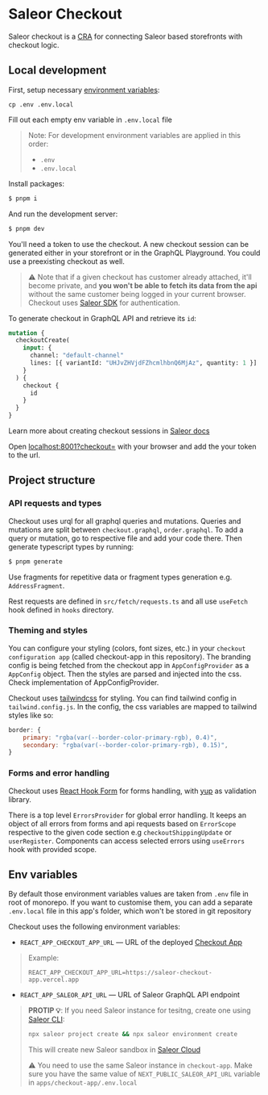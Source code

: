 # Saleor Checkout

Saleor checkout is a [CRA](https://create-react-app.dev/) for connecting Saleor based storefronts with checkout logic.

## Local development

First, setup necessary [environment variables](#env-variables):

```
cp .env .env.local
```

Fill out each empty env variable in `.env.local` file

> Note: For development environment variables are applied in this order:
>
> - `.env`
> - `.env.local`

Install packages:

```bash
$ pnpm i
```

And run the development server:

```bash
$ pnpm dev
```

You'll need a token to use the checkout. A new checkout session can be generated either in your storefront or in the GraphQL Playground. You could use a preexisting checkout as well.

> ⚠️ Note that if a given checkout has customer already attached, it'll become private, and **you won't be able to fetch its data from the api** without the same customer being logged in your current browser. Checkout uses [Saleor SDK](https://github.com/saleor/saleor-sdk) for authentication.

To generate checkout in GraphQL API and retrieve its `id`:

```graphql
mutation {
  checkoutCreate(
    input: {
      channel: "default-channel"
      lines: [{ variantId: "UHJvZHVjdFZhcmlhbnQ6MjAz", quantity: 1 }]
    }
  ) {
    checkout {
      id
    }
  }
}
```

Learn more about creating checkout sessions in [Saleor docs](https://docs.saleor.io/docs/3.x/developer/checkout#creating-a-checkout-session)

Open [localhost:8001?checkout=<ID>](http://localhost:8001?checkout=) with your browser and add the your token to the url.

## Project structure

### API requests and types

Checkout uses urql for all graphql queries and mutations. Queries and mutations are split between `checkout.graphql`, `order.graphql`. To add a query or mutation, go to respective file and add your code there. Then generate typescript types by running:

```bash
$ pnpm generate
```

Use fragments for repetitive data or fragment types generation e.g. `AddressFragment`.

Rest requests are defined in `src/fetch/requests.ts` and all use `useFetch` hook defined in `hooks` directory.

### Theming and styles

You can configure your styling (colors, font sizes, etc.) in your `checkout configuration app` (called checkout-app in this repository). The branding config is being fetched from the checkout app in `AppConfigProvider` as a `AppConfig` object. Then the styles are parsed and injected into the css. Check implementation of AppConfigProvider.

Checkout uses [tailwindcss](https://tailwindcss.com/) for styling. You can find tailwind config in `tailwind.config.js`. In the config, the css variables are mapped to tailwind styles like so:

```js
border: {
    primary: "rgba(var(--border-color-primary-rgb), 0.4)",
    secondary: "rgba(var(--border-color-primary-rgb), 0.15)",
}
```

### Forms and error handling

Checkout uses [React Hook Form](https://react-hook-form.com/) for forms handling, with [yup](https://github.com/jquense/yup) as validation library.

There is a top level `ErrorsProvider` for global error handling. It keeps an object of all errors from forms and api requests based on `ErrorScope` respective to the given code section e.g `checkoutShippingUpdate` or `userRegister`. Components can access selected errors using `useErrors` hook with provided scope.

## Env variables

By default those environment variables values are taken from `.env` file in root of monorepo. If you want to customise them, you can add a separate `.env.local` file in this app's folder, which won't be stored in git repository

Checkout uses the following environment variables:

- `REACT_APP_CHECKOUT_APP_URL` — URL of the deployed [Checkout App](../checkout-app/README.md)

> Example:
>
> ```
> REACT_APP_CHECKOUT_APP_URL=https://saleor-checkout-app.vercel.app
> ```

- `REACT_APP_SALEOR_API_URL` — URL of Saleor GraphQL API endpoint

> **PROTIP 💡**: If you need Saleor instance for tesitng, create one using [Saleor CLI](https://github.com/saleor/saleor-cli):
>
> ```bash
> npx saleor project create && npx saleor environment create
> ```
>
> This will create new Saleor sandbox in [Saleor Cloud](https://cloud.saleor.io/)
>
> ⚠️ You need to use the same Saleor instance in `checkout-app`. Make sure you have the same value of `NEXT_PUBLIC_SALEOR_API_URL` variable in `apps/checkout-app/.env.local`
